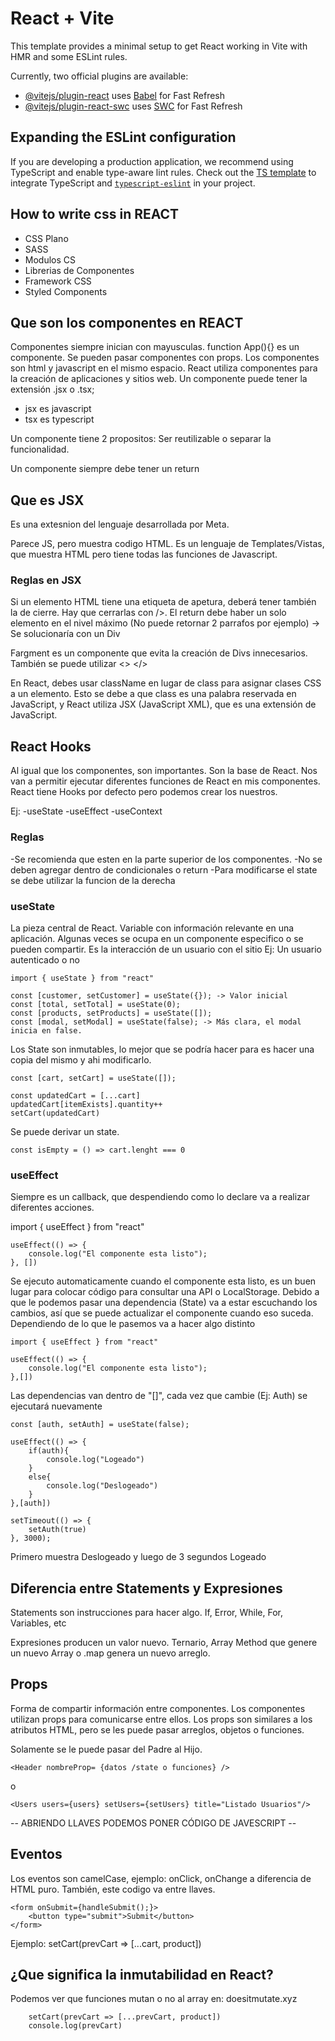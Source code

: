 # React + Vite

This template provides a minimal setup to get React working in Vite with HMR and some ESLint rules.

Currently, two official plugins are available:

- [@vitejs/plugin-react](https://github.com/vitejs/vite-plugin-react/blob/main/packages/plugin-react/README.md) uses [Babel](https://babeljs.io/) for Fast Refresh
- [@vitejs/plugin-react-swc](https://github.com/vitejs/vite-plugin-react-swc) uses [SWC](https://swc.rs/) for Fast Refresh

## Expanding the ESLint configuration

If you are developing a production application, we recommend using TypeScript and enable type-aware lint rules. Check out the [TS template](https://github.com/vitejs/vite/tree/main/packages/create-vite/template-react-ts) to integrate TypeScript and [`typescript-eslint`](https://typescript-eslint.io) in your project.


## How to write css in REACT

- CSS Plano
- SASS
- Modulos CS
- Librerias de Componentes
- Framework CSS
- Styled Components

## Que son los componentes en REACT

Componentes siempre inician con mayusculas. function App(){} es un componente. Se pueden pasar componentes con props. Los componentes son html y javascript en el mismo espacio.
React utiliza componentes para la creación de aplicaciones y sitios web. Un componente puede tener la extensión .jsx o .tsx; 
- jsx es javascript
- tsx es typescript

Un componente tiene 2 propositos: Ser reutilizable o separar la funcionalidad.

Un componente siempre debe tener un return

## Que es JSX 

Es una extesnion del lenguaje desarrollada por Meta.

Parece JS, pero muestra codigo HTML. Es un lenguaje de Templates/Vistas, que muestra HTML pero tiene todas las funciones de Javascript.

### Reglas en JSX

Si un elemento HTML tiene una etiqueta de apetura, deberá tener también la de cierre. Hay que cerrarlas con />. El return debe haber un solo elemento en el nivel máximo (No puede retornar 2 parrafos por ejemplo) -> Se solucionaría con un Div

Fargment es un componente que evita la creación de Divs innecesarios. También se puede utilizar <> </> 

En React, debes usar className en lugar de class para asignar clases CSS a un elemento. Esto se debe a que class es una palabra reservada en JavaScript, y React utiliza JSX (JavaScript XML), que es una extensión de JavaScript.

## React Hooks

Al igual que los componentes, son importantes. Son la base de React. Nos van a permitir ejecutar diferentes funciones de React en mis componentes. React tiene Hooks por defecto pero podemos crear los nuestros.

Ej:
-useState
-useEffect
-useContext

### Reglas

-Se recomienda que esten en la parte superior de los componentes.
-No se deben agregar dentro de condicionales o return
-Para modificarse el state se debe utilizar la funcion de la derecha

### useState

La pieza central de React. Variable con información relevante en una aplicación. Algunas veces se ocupa en un componente especifico o se pueden compartir. Es la interacción de un usuario con el sitio Ej: Un usuario autenticado o no

    import { useState } from "react"

    const [customer, setCustomer] = useState({}); -> Valor inicial
    const [total, setTotal] = useState(0);
    const [products, setProducts] = useState([]);
    const [modal, setModal] = useState(false); -> Más clara, el modal inicia en false.

Los State son inmutables, lo mejor que se podría hacer para es hacer una copia del mismo y ahi modificarlo.

    const [cart, setCart] = useState([]);

    const updatedCart = [...cart]
    updatedCart[itemExists].quantity++
    setCart(updatedCart)

Se puede derivar un state.

    const isEmpty = () => cart.lenght === 0

### useEffect

Siempre es un callback, que despendiendo como lo declare va a realizar diferentes acciones.

import { useEffect } from "react"


    useEffect(() => {
        console.log("El componente esta listo");
    }, [])


Se ejecuto automaticamente cuando el componente esta listo, es un buen lugar para colocar código para consultar una API o LocalStorage. Debido a que le podemos pasar una dependencia (State) va a estar escuchando los cambios, así que se puede actualizar el componente cuando eso suceda. Dependiendo de lo que le pasemos va a hacer algo distinto

    import { useEffect } from "react"

    useEffect(() => {
        console.log("El componente esta listo");
    },[])

Las dependencias van dentro de "[]", cada vez que cambie (Ej: Auth) se ejecutará nuevamente

    const [auth, setAuth] = useState(false);

    useEffect(() => {
        if(auth){
            console.log("Logeado")
        }
        else{
            console.log("Deslogeado")
        }
    },[auth]) 

    setTimeout(() => {
        setAuth(true)
    }, 3000);


Primero muestra Deslogeado y luego de 3 segundos Logeado

## Diferencia entre Statements y Expresiones

Statements son instrucciones para hacer algo. If, Error, While, For, Variables, etc

Expresiones producen un valor nuevo. Ternario, Array Method que genere un nuevo Array o .map genera un nuevo arreglo.

## Props

Forma de compartir información entre componentes. Los componentes utilizan props para comunicarse entre ellos. Los props son similares a los atributos HTML, pero se les puede pasar arreglos, objetos o funciones.

Solamente se le puede pasar del Padre al Hijo.


    <Header nombreProp= {datos /state o funciones} />

o

    <Users users={users} setUsers={setUsers} title="Listado Usuarios"/>


-- ABRIENDO LLAVES PODEMOS PONER CÓDIGO DE JAVESCRIPT --

## Eventos

Los eventos son camelCase, ejemplo: onClick, onChange a diferencia de HTML puro. También, este codigo va entre llaves.

    <form onSubmit={handleSubmit();}>
        <button type="submit">Submit</button>
    </form>


Ejemplo: setCart(prevCart => [...cart, product]) 

## ¿Que significa la inmutabilidad en React?

Podemos ver que funciones mutan o no al array en: doesitmutate.xyz

        setCart(prevCart => [...prevCart, product])
        console.log(prevCart)

